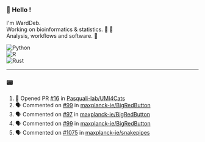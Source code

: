 ### :robot: Hello !

I'm WardDeb.  
Working on bioinformatics & statistics. 🧬 🧪  
Analysis, workflows and software. 📕

![Python](https://img.shields.io/badge/python-3670A0?style=for-the-badge&logo=python&logoColor=ffdd54)  
![R](https://img.shields.io/badge/r-%23276DC3.svg?style=for-the-badge&logo=r&logoColor=white)  
![Rust](https://img.shields.io/badge/rust-%23000000.svg?style=for-the-badge&logo=rust&logoColor=white)  

---

### :pager:

<!--START_SECTION:activity-->
1. 💪 Opened PR [#16](https://github.com/Pasquali-lab/UMI4Cats/pull/16) in [Pasquali-lab/UMI4Cats](https://github.com/Pasquali-lab/UMI4Cats)
2. 🗣 Commented on [#99](https://github.com/maxplanck-ie/BigRedButton/pull/99#issuecomment-2443662103) in [maxplanck-ie/BigRedButton](https://github.com/maxplanck-ie/BigRedButton)
3. 🗣 Commented on [#97](https://github.com/maxplanck-ie/BigRedButton/issues/97#issuecomment-2443403115) in [maxplanck-ie/BigRedButton](https://github.com/maxplanck-ie/BigRedButton)
4. 🗣 Commented on [#99](https://github.com/maxplanck-ie/BigRedButton/pull/99#issuecomment-2443399502) in [maxplanck-ie/BigRedButton](https://github.com/maxplanck-ie/BigRedButton)
5. 🗣 Commented on [#1075](https://github.com/maxplanck-ie/snakepipes/issues/1075#issuecomment-2443390365) in [maxplanck-ie/snakepipes](https://github.com/maxplanck-ie/snakepipes)
<!--END_SECTION:activity-->

